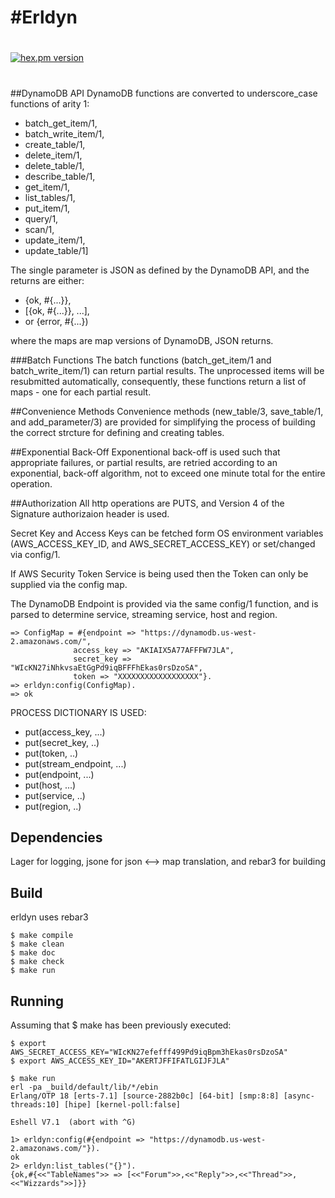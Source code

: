 #Erldyn
======

# 

[![hex.pm version](https://img.shields.io/hexpm/v/erldyn.svg)](https://hex.pm/packages/erldyn)
# 

##DynamoDB API
DynamoDB functions are converted to underscore_case functions of arity 1:<br/>

* batch_get_item/1,
* batch_write_item/1,
* create_table/1,
* delete_item/1,
* delete_table/1,
* describe_table/1,
* get_item/1,
* list_tables/1,
* put_item/1,
* query/1,
* scan/1,
* update_item/1,
* update_table/1]

The single parameter is JSON as defined by the DynamoDB API, and the returns are
either: <br/>

* {ok, #{...}}, 
* [{ok, #{...}}, ...], 
* or {error, #{...}) 

where the maps are map versions of DynamoDB, JSON returns. 

###Batch Functions
The batch functions (batch_get_item/1 and batch_write_item/1) can return
partial results. The unprocessed items will be resubmitted automatically,
consequently, these functions return a list of maps - one for each partial 
result.

##Convenience Methods
Convenience methods (new_table/3, save_table/1, and add_parameter/3) are 
provided for simplifying the process of building the correct strcture
for defining and creating tables.


##Exponential Back-Off
Exponentional back-off is used such that appropriate failures, or partial
results, are retried according to an exponential,  back-off algorithm, not 
to exceed one minute total for the entire operation.

##Authorization
All http operations are PUTS, and Version 4 of the Signature authorizaion
header is used.

Secret Key and Access Keys can be fetched form OS environment variables 
(AWS_ACCESS_KEY_ID, and AWS_SECRET_ACCESS_KEY) or set/changed via config/1.

If AWS Security Token Service is being used then the Token can only 
be supplied via the config map.

The DynamoDB Endpoint is provided via the same config/1 function, and
is parsed to determine service, streaming service, host and region. 

    => ConfigMap = #{endpoint => "https://dynamodb.us-west-2.amazonaws.com/",
                  access_key => "AKIAIX5A77AFFFW7JLA",
                  secret_key => "WIcKN27iNhkvsaEtGgPd9iqBFFFhEkas0rsDzoSA",
                  token => "XXXXXXXXXXXXXXXXXX"}.
    => erldyn:config(ConfigMap).
    => ok

PROCESS DICTIONARY IS USED:  <br/>
*   put(access_key, ...) <br/>
*   put(secret_key, ..) <br/>
*   put(token, ..) <br/>
*   put(stream_endpoint, ...) <br/>
*   put(endpoint, ...) <br/>
*   put(host, ...) <br/>
*   put(service, ..) <br/>
*   put(region, ..) <br/>


Dependencies
------------
Lager for logging, jsone for json <--> map translation, and rebar3 for building


Build
-----
erldyn uses rebar3

    $ make compile
    $ make clean
    $ make doc
    $ make check
    $ make run
    

Running
-------
Assuming that $ make has been previously executed:


    $ export AWS_SECRET_ACCESS_KEY="WIcKN27efefff499Pd9iqBpm3hEkas0rsDzoSA"
    $ export AWS_ACCESS_KEY_ID="AKERTJFFIFATLGIJFJLA"
   
    $ make run
    erl -pa _build/default/lib/*/ebin
    Erlang/OTP 18 [erts-7.1] [source-2882b0c] [64-bit] [smp:8:8] [async-threads:10] [hipe] [kernel-poll:false]

    Eshell V7.1  (abort with ^G)

    1> erldyn:config(#{endpoint => "https://dynamodb.us-west-2.amazonaws.com/"}).
    ok
    2> erldyn:list_tables("{}").
    {ok,#{<<"TableNames">> => [<<"Forum">>,<<"Reply">>,<<"Thread">>,<<"Wizzards">>]}}
    
